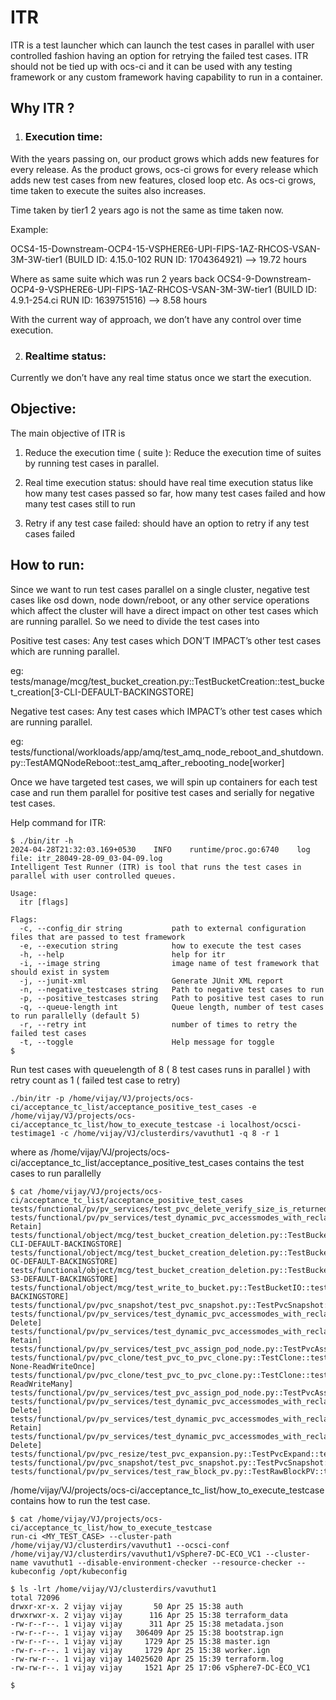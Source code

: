 # ITR

ITR is a test launcher which can launch the test cases in parallel with user controlled fashion having an option for retrying the failed test cases.
ITR should not be tied up with ocs-ci and it can be used with any testing framework or any custom framework having capability to run in a container.

## Why ITR ?

1. ### Execution time:

With the years passing on, our product grows which adds new features for every release. As the product grows, ocs-ci grows for every release which adds new test cases from new features, closed loop etc. As ocs-ci grows, time taken to execute the suites also increases.

Time taken by tier1 2 years ago is not the same as time taken now.

Example:

OCS4-15-Downstream-OCP4-15-VSPHERE6-UPI-FIPS-1AZ-RHCOS-VSAN-3M-3W-tier1 (BUILD ID: 4.15.0-102 RUN ID: 1704364921) —> 19.72 hours

Where as same suite which was run 2 years back
OCS4-9-Downstream-OCP4-9-VSPHERE6-UPI-FIPS-1AZ-RHCOS-VSAN-3M-3W-tier1 (BUILD ID: 4.9.1-254.ci RUN ID: 1639751516) —> 8.58 hours

With the current way of approach, we don’t have any control over time execution.



2. ### Realtime status:

Currently we don’t have any real time status once we start the execution.


## Objective: 

The main objective of ITR is 

1. Reduce the execution time ( suite ): Reduce the execution time of suites by running test cases in parallel. 

2. Real time execution status: should have real time execution status like how many test cases passed so far, how many test cases failed and how many test cases still to run

3. Retry if any test case failed: should have an option to retry if any test cases failed


## How to run:

Since we want to run test cases parallel on a single cluster, negative test cases like osd down, node down/reboot, or any other service operations which affect the cluster will have a direct impact on other test cases which are running parallel. So we need to divide the test cases into 

Positive test cases: Any test cases which DON’T IMPACT’s other test cases which are running parallel.
	
eg: tests/manage/mcg/test_bucket_creation.py::TestBucketCreation::test_bucket_creation[3-CLI-DEFAULT-BACKINGSTORE]


Negative test cases: Any test cases which IMPACT’s other test cases which are running parallel. 

eg: tests/functional/workloads/app/amq/test_amq_node_reboot_and_shutdown.py::TestAMQNodeReboot::test_amq_after_rebooting_node[worker]

Once we have targeted test cases, we will spin up containers for each test case and run them parallel for positive test cases and serially for negative test cases.


Help command for ITR:

```console
$ ./bin/itr -h
2024-04-28T21:32:03.169+0530	INFO	runtime/proc.go:6740	log file: itr_28049-28-09_03-04-09.log
Intelligent Test Runner (ITR) is tool that runs the test cases in parallel with user controlled queues.

Usage:
  itr [flags]

Flags:
  -c, --config_dir string           path to external configuration files that are passed to test framework
  -e, --execution string            how to execute the test cases
  -h, --help                        help for itr
  -i, --image string                image name of test framework that should exist in system
  -j, --junit-xml                   Generate JUnit XML report
  -n, --negative_testcases string   Path to negative test cases to run
  -p, --positive_testcases string   Path to positive test cases to run
  -q, --queue-length int            Queue length, number of test cases to run parallelly (default 5)
  -r, --retry int                   number of times to retry the failed test cases
  -t, --toggle                      Help message for toggle
$ 
```

Run test cases with queuelength of 8 ( 8 test cases runs in parallel ) with retry count as 1 ( failed test case to retry)

```console
./bin/itr -p /home/vijay/VJ/projects/ocs-ci/acceptance_tc_list/acceptance_positive_test_cases -e /home/vijay/VJ/projects/ocs-ci/acceptance_tc_list/how_to_execute_testcase -i localhost/ocsci-testimage1 -c /home/vijay/VJ/clusterdirs/vavuthut1 -q 8 -r 1
```

where as /home/vijay/VJ/projects/ocs-ci/acceptance_tc_list/acceptance_positive_test_cases contains the test cases to run parallelly

```console
$ cat /home/vijay/VJ/projects/ocs-ci/acceptance_tc_list/acceptance_positive_test_cases
tests/functional/pv/pv_services/test_pvc_delete_verify_size_is_returned_to_backendpool.py::TestPVCDeleteAndVerifySizeIsReturnedToBackendPool::test_pvc_delete_and_verify_size_is_returned_to_backend_pool
tests/functional/pv/pv_services/test_dynamic_pvc_accessmodes_with_reclaim_policies.py::TestDynamicPvc::test_rwo_dynamic_pvc[CephFileSystem-Retain]
tests/functional/object/mcg/test_bucket_creation_deletion.py::TestBucketCreationAndDeletion::test_bucket_creation_deletion[3-CLI-DEFAULT-BACKINGSTORE]
tests/functional/object/mcg/test_bucket_creation_deletion.py::TestBucketCreationAndDeletion::test_bucket_creation_deletion[3-OC-DEFAULT-BACKINGSTORE]
tests/functional/object/mcg/test_bucket_creation_deletion.py::TestBucketCreationAndDeletion::test_bucket_creation_deletion[3-S3-DEFAULT-BACKINGSTORE]
tests/functional/object/mcg/test_write_to_bucket.py::TestBucketIO::test_write_file_to_bucket[DEFAULT-BACKINGSTORE]
tests/functional/pv/pvc_snapshot/test_pvc_snapshot.py::TestPvcSnapshot::test_pvc_snapshot[CephFileSystem]
tests/functional/pv/pv_services/test_dynamic_pvc_accessmodes_with_reclaim_policies.py::TestDynamicPvc::test_rwo_dynamic_pvc[CephFileSystem-Delete]
tests/functional/pv/pv_services/test_dynamic_pvc_accessmodes_with_reclaim_policies.py::TestDynamicPvc::test_rwx_dynamic_pvc[CephFileSystem-Retain]
tests/functional/pv/pv_services/test_pvc_assign_pod_node.py::TestPvcAssignPodNode::test_rwx_pvc_assign_pod_node[CephFileSystem]
tests/functional/pv/pvc_clone/test_pvc_to_pvc_clone.py::TestClone::test_pvc_to_pvc_clone[CephFileSystem-None-ReadWriteOnce]
tests/functional/pv/pvc_clone/test_pvc_to_pvc_clone.py::TestClone::test_pvc_to_pvc_rox_clone[CephFileSystem-ReadWriteMany]
tests/functional/pv/pv_services/test_pvc_assign_pod_node.py::TestPvcAssignPodNode::test_rwo_pvc_assign_pod_node[CephFileSystem]
tests/functional/pv/pv_services/test_dynamic_pvc_accessmodes_with_reclaim_policies.py::TestDynamicPvc::test_rwx_dynamic_pvc[CephFileSystem-Delete]
tests/functional/pv/pv_services/test_dynamic_pvc_accessmodes_with_reclaim_policies.py::TestDynamicPvc::test_rwo_dynamic_pvc[CephBlockPool-Retain]
tests/functional/pv/pv_services/test_dynamic_pvc_accessmodes_with_reclaim_policies.py::TestDynamicPvc::test_rwo_dynamic_pvc[CephBlockPool-Delete]
tests/functional/pv/pvc_resize/test_pvc_expansion.py::TestPvcExpand::test_pvc_expansion
tests/functional/pv/pvc_snapshot/test_pvc_snapshot.py::TestPvcSnapshot::test_pvc_snapshot[CephBlockPool]
tests/functional/pv/pv_services/test_raw_block_pv.py::TestRawBlockPV::test_raw_block_pv[Delete]

```

/home/vijay/VJ/projects/ocs-ci/acceptance_tc_list/how_to_execute_testcase contains how to run the test case. 

```console
$ cat /home/vijay/VJ/projects/ocs-ci/acceptance_tc_list/how_to_execute_testcase
run-ci <MY_TEST_CASE> --cluster-path /home/vijay/VJ/clusterdirs/vavuthut1 --ocsci-conf /home/vijay/VJ/clusterdirs/vavuthut1/vSphere7-DC-ECO_VC1 --cluster-name vavuthut1 --disable-environment-checker --resource-checker --kubeconfig /opt/kubeconfig
```

```
$ ls -lrt /home/vijay/VJ/clusterdirs/vavuthut1
total 72096
drwxr-xr-x. 2 vijay vijay       50 Apr 25 15:38 auth
drwxrwxr-x. 2 vijay vijay      116 Apr 25 15:38 terraform_data
-rw-r--r--. 1 vijay vijay      311 Apr 25 15:38 metadata.json
-rw-r--r--. 1 vijay vijay   306409 Apr 25 15:38 bootstrap.ign
-rw-r--r--. 1 vijay vijay     1729 Apr 25 15:38 master.ign
-rw-r--r--. 1 vijay vijay     1729 Apr 25 15:38 worker.ign
-rw-rw-r--. 1 vijay vijay 14025620 Apr 25 15:39 terraform.log
-rw-rw-r--. 1 vijay vijay     1521 Apr 25 17:06 vSphere7-DC-ECO_VC1

$
